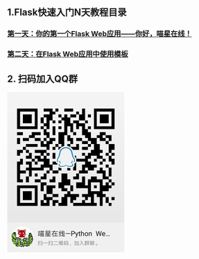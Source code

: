 
## 1.Flask快速入门N天教程目录
### [第一天：你的第一个Flask Web应用——你好，喵星在线！](http://www.catonlinepy.tech/post/15)
### [第二天：在Flask Web应用中使用模板](http://www.catonlinepy.tech/post/16)




## 2. 扫码加入QQ群
![qq_group](./qq_qrcode.jpg)
